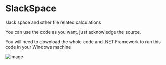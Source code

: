 # SlackSpace
slack space and other file related calculations

You can use the code as you want, just acknowledge the source.

You will need to download the whole code and .NET Framework to run this code in your Windows machine


![image](https://user-images.githubusercontent.com/53153225/113462754-5c41cd00-93d7-11eb-877d-93883e17ec01.png)
